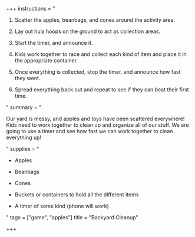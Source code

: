 +++
instructions = "<ol><li><p>Scatter the apples, beanbags, and cones around the activity area.</p></li><li><p>Lay out hula hoops on the ground to act as collection areas.</p></li><li><p>Start the timer, and announce it.</p></li><li><p>Kids work together to race and collect each kind of item and place it in the appropriate container.</p></li><li><p>Once everything is collected, stop the timer, and announce how fast they went.</p></li><li><p>Spread everything back out and repeat to see if they can beat their first time.</p></li></ol>"
summary = "<p>Our yard is messy, and apples and toys have been scattered everywhere! Kids need to work together to clean up and organize all of our stuff. We are going to use a timer and see how fast we can work together to clean everything up!</p>"
supplies = "<ul><li><p>Apples</p></li><li><p>Beanbags</p></li><li><p>Cones</p></li><li><p>Buckets or containers to hold all the different items</p></li><li><p>A timer of some kind (phone will work)</p></li></ul>"
tags = ["game", "apples"]
title = "Backyard Cleanup"

+++
